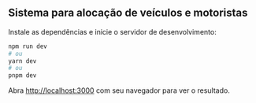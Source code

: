 ## Sistema para alocação de veículos e motoristas

Instale as dependências e inicie o servidor de desenvolvimento:

```bash
npm run dev
# ou
yarn dev
# ou
pnpm dev
```

Abra [http://localhost:3000](http://localhost:3000) com seu navegador para ver o resultado.